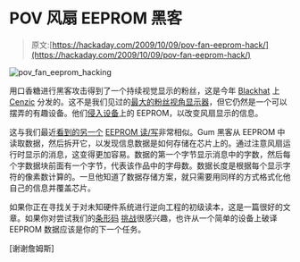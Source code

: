 # POV 风扇 EEPROM 黑客

> 原文:[https://hackaday.com/2009/10/09/pov-fan-eeprom-hack/](https://hackaday.com/2009/10/09/pov-fan-eeprom-hack/)

![pov_fan_eeprom_hacking](../Images/7bd8ae2a986537274aeb41620500a896.png "pov_fan_eeprom_hacking")

用口香糖进行黑客攻击得到了一个持续视觉显示的粉丝，这是今年 [Blackhat](http://hackaday.com/2009/07/29/black-hat-2009-breaking-ssl-with-null-characters/) 上 [Cenzic](http://www.cenzic.com/) 分发的。这不是我们见过的[最大的粉丝视角显示器](http://hackaday.com/2009/07/22/ceiling-fan-pov/)，但它仍然是一个可以摆弄的有趣设备。他们[侵入设备](http://hackingwithgum.com/2009/10/06/hacking-the-cenzic-pov-fan/)上的 EEPROM，以改变风扇显示的信息。

这与我们最近[看到的另一个](http://hackaday.com/2009/09/24/steal-the-administrator-password-from-an-eeprom/) [EEPROM 读/写](http://hackaday.com/2009/09/25/eee-pc-bios-resurrection/)非常相似。Gum 黑客从 EEPROM 中读取数据，然后拆开它，以发现信息数据是如何存储在芯片上的。通过注意风扇运行时显示的消息，这变得更加容易。数据的第一个字节显示消息中的字数，然后每个字数据块前面有一个字节，代表该作品中的字母数。数据长度是根据每个显示字符的像素数计算的。一旦他知道了数据存储方案，就只需要用同样的方式格式化他自己的信息并覆盖芯片。

如果你正在寻找关于对未知硬件系统进行逆向工程的初级读本，这是一篇很好的文章。如果你对尝试我们的[条形码](http://hackaday.com/2009/10/07/barcode-challenge/) [挑战](http://hackaday.com/2009/10/08/barcode-challenge-part-2/)很感兴趣，也许从一个简单的设备上破译 EEPROM 数据应该是你的下一个任务。

[谢谢詹姆斯]